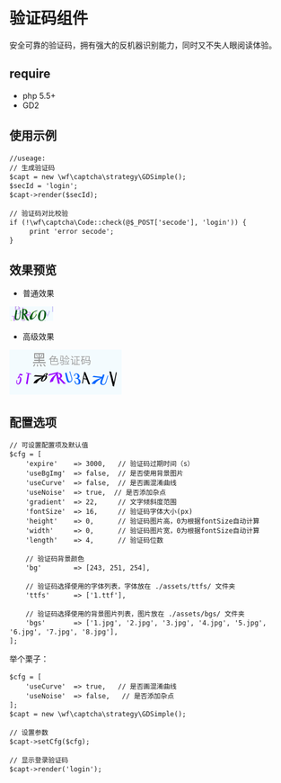 验证码组件
=============
安全可靠的验证码，拥有强大的反机器识别能力，同时又不失人眼阅读体验。

## require
 - php 5.5+
 - GD2

## 使用示例
```
//useage:
// 生成验证码
$capt = new \wf\captcha\strategy\GDSimple();
$secId = 'login';
$capt->render($secId);

// 验证码对比校验
if (!\wf\captcha\Code::check(@$_POST['secode'], 'login')) {
     print 'error secode';
}
```

## 效果预览

- 普通效果 

![效果图](assets/example-1.png)

- 高级效果 

![效果图](assets/example-2.jpg)



## 配置选项

```
// 可设置配置项及默认值
$cfg = [
	'expire'    => 3000,   // 验证码过期时间（s）
	'useBgImg'  => false,  // 是否使用背景图片 
	'useCurve'  => false,  // 是否画混淆曲线
	'useNoise'  => true,  // 是否添加杂点	
	'gradient'  => 22,     // 文字倾斜度范围
	'fontSize'  => 16,     // 验证码字体大小(px)
	'height'    => 0,      // 验证码图片高，0为根据fontSize自动计算
	'width'     => 0,      // 验证码图片宽，0为根据fontSize自动计算
	'length'    => 4,      // 验证码位数

    // 验证码背景颜色
	'bg'        => [243, 251, 254], 

    // 验证码选择使用的字体列表，字体放在 ./assets/ttfs/ 文件夹
	'ttfs'      => ['1.ttf'],  

    // 验证码选择使用的背景图片列表，图片放在 ./assets/bgs/ 文件夹
	'bgs'       => ['1.jpg', '2.jpg', '3.jpg', '4.jpg', '5.jpg', '6.jpg', '7.jpg', '8.jpg'], 
];
```

举个栗子：
```
$cfg = [
	'useCurve'  => true,   // 是否画混淆曲线
	'useNoise'  => false,   // 是否添加杂点	
];
$capt = new \wf\captcha\strategy\GDSimple();

// 设置参数
$capt->setCfg($cfg);

// 显示登录验证码
$capt->render('login');

```